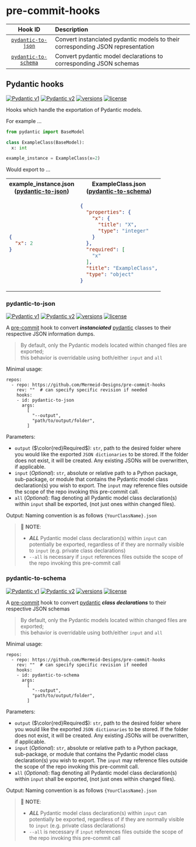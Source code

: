 # pre-commit-hooks
| Hook ID         | Description |
|:--------------:|:-----|
| [`pydantic-to-json`](#pydantic-to-json) |  Convert instanciated pydantic models to their corresponding JSON representation |
| [`pydantic-to-schema`](#pydantic-to-schema)      |  Convert pydantic model declarations to corresponding JSON schemas | 

## Pydantic hooks
[![Pydantic v1](https://img.shields.io/endpoint?url=https://raw.githubusercontent.com/pydantic/pydantic/main/docs/badge/v1.json)](https://docs.pydantic.dev/1.10/contributing/#badges)
[![Pydantic v2](https://img.shields.io/endpoint?url=https://raw.githubusercontent.com/pydantic/pydantic/main/docs/badge/v2.json)](https://docs.pydantic.dev/latest/contributing/#badges)
[![versions](https://img.shields.io/pypi/pyversions/pydantic.svg)](https://github.com/pydantic/pydantic)
[![license](https://img.shields.io/github/license/pydantic/pydantic.svg)](https://github.com/pydantic/pydantic/blob/main/LICENSE)

Hooks which handle the exportation of Pydantic models.


For example ...
```python
from pydantic import BaseModel

class ExampleClass(BaseModel):
  x: int

example_instance = ExampleClass(x=2)
```
Would export to ...
<table>
<tr>
<th> example_instance.json<br>(<a href="#pydantic-to-json">pydantic-to-json</a>) </th>
<th> ExampleClass.json<br>(<a href="#pydantic-to-schema">pydantic-to-schema</a>)  </th>
</tr>
<tr>
<td>
  
```json
{
  "x": 2
}
```

</td>
<td>

```json
{
  "properties": {
    "x": {
      "title": "X",
      "type": "integer"
    }
  },
  "required": [
    "x"
  ],
  "title": "ExampleClass",
  "type": "object"
}
```

</td>
</tr>
</table>


### pydantic-to-json

[![Pydantic v1](https://img.shields.io/endpoint?url=https://raw.githubusercontent.com/pydantic/pydantic/main/docs/badge/v1.json)](https://docs.pydantic.dev/1.10/contributing/#badges)
[![Pydantic v2](https://img.shields.io/endpoint?url=https://raw.githubusercontent.com/pydantic/pydantic/main/docs/badge/v2.json)](https://docs.pydantic.dev/latest/contributing/#badges)
[![versions](https://img.shields.io/pypi/pyversions/pydantic.svg)](https://github.com/pydantic/pydantic)
[![license](https://img.shields.io/github/license/pydantic/pydantic.svg)](https://github.com/pydantic/pydantic/blob/main/LICENSE)

A [pre-commit](https://pre-commit.com/) hook to convert _**instanciated**_ [pydantic](https://docs.pydantic.dev/latest/) classes to their respective JSON information dumps.

> By default, only the Pydantic models located within changed files are exported;<br>this behavior is overridable using both/either `input` and `all`

Minimal usage: 
```
repos:
  - repo: https://github.com/Mermeid-Designs/pre-commit-hooks
    rev: ""  # can specify specific revision if needed
    hooks:
    - id: pydantic-to-json
      args:
        [
          "--output",
          "path/to/output/folder",
        ]
```

Parameters:
- `output` ($\color{red}Required$): `str`, path to the desired folder where you would like the exported `JSON dictionaries` to be stored. If the folder does not exist, it will be created. Any existing JSONs will be overwritten, if applicable.
- `input` ($Optional$): `str`, absolute or relative path to a Python package, sub-package, or module that contains the Pydantic model class declaration(s) you wish to export. The `input` may reference files outside the scope of the repo invoking this pre-commit call.
- `all` ($Optional$): flag denoting all Pydantic model class declaration(s) within `input` shall be exported, (not just ones within changed files).
  
Output: Naming convention is as follows `{YourClassName}.json`

> 📌 **NOTE**:
>
> - _**ALL**_ Pydantic model class declaration(s) within `input` can potentially be exported, regardless of if they are normally visible to `input` (e.g. private class declarations)
> - `--all` is necessary if `input` references files outside the scope of the repo invoking this pre-commit call

### pydantic-to-schema

[![Pydantic v1](https://img.shields.io/endpoint?url=https://raw.githubusercontent.com/pydantic/pydantic/main/docs/badge/v1.json)](https://docs.pydantic.dev/1.10/contributing/#badges)
[![Pydantic v2](https://img.shields.io/endpoint?url=https://raw.githubusercontent.com/pydantic/pydantic/main/docs/badge/v2.json)](https://docs.pydantic.dev/latest/contributing/#badges)
[![versions](https://img.shields.io/pypi/pyversions/pydantic.svg)](https://github.com/pydantic/pydantic)
[![license](https://img.shields.io/github/license/pydantic/pydantic.svg)](https://github.com/pydantic/pydantic/blob/main/LICENSE)

A [pre-commit](https://pre-commit.com/) hook to convert [pydantic](https://docs.pydantic.dev/latest/) _**class declarations**_ to their respective JSON schemas

> By default, only the Pydantic models located within changed files are exported;<br>this behavior is overridable using both/either `input` and `all`

Minimal usage: 
```
repos:
  - repo: https://github.com/Mermeid-Designs/pre-commit-hooks
    rev: ""  # can specify specific revision if needed
    hooks:
    - id: pydantic-to-schema
      args:
        [
          "--output",
          "path/to/output/folder",
        ]
```

Parameters:
- `output` ($\color{red}Required$): `str`, path to the desired folder where you would like the exported `JSON dictionaries` to be stored. If the folder does not exist, it will be created. Any existing JSONs will be overwritten, if applicable.
- `input` ($Optional$): `str`, absolute or relative path to a Python package, sub-package, or module that contains the Pydantic model class declaration(s) you wish to export. The `input` may reference files outside the scope of the repo invoking this pre-commit call.
- `all` ($Optional$): flag denoting all Pydantic model class declaration(s) within `input` shall be exported, (not just ones within changed files).
  
Output: Naming convention is as follows `{YourClassName}.json`

> 📌 **NOTE**:
>
> - _**ALL**_ Pydantic model class declaration(s) within `input` can potentially be exported, regardless of if they are normally visible to `input` (e.g. private class declarations)
> - `--all` is necessary if `input` references files outside the scope of the repo invoking this pre-commit call
